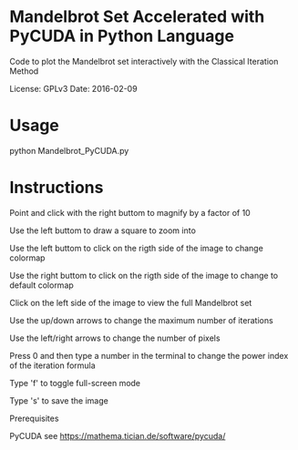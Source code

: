 # Mandelbrot Set Accelerated with PyCUDA in Python Language 

Code to plot the Mandelbrot set interactively with the Classical Iteration Method

License: GPLv3
Date: 2016-02-09

# Usage

python Mandelbrot_PyCUDA.py

# Instructions

Point and click with the right buttom to magnify by a factor of 10

Use the left buttom to draw a square to zoom into

Use the left buttom to click on the rigth side of the image to change colormap

Use the right buttom to click on the rigth side of the image to change to default colormap

Click on the left side of the image to view the full Mandelbrot set

Use the up/down arrows to change the maximum number of iterations

Use the left/right arrows to change the number of pixels

Press 0 and then type a number in the terminal to change the power index of the iteration formula 

Type 'f' to toggle full-screen mode

Type 's' to save the image

Prerequisites

PyCUDA see https://mathema.tician.de/software/pycuda/
